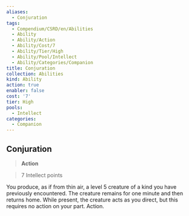 ```yaml
---
aliases:
  - Conjuration
tags:
  - Compendium/CSRD/en/Abilities
  - Ability
  - Ability/Action
  - Ability/Cost/7
  - Ability/Tier/High
  - Ability/Pool/Intellect
  - Ability/Categories/Companion
title: Conjuration
collection: Abilities
kind: Ability
action: true
enabler: false
cost: '7'
tier: High
pools:
  - Intellect
categories:
  - Companion
---
```

## Conjuration    
>**Action**    
>7 Intellect points  
    
You produce, as if from thin air, a level 5 creature of a kind you have previously encountered. The creature remains for one minute and then returns home. While present, the creature acts as you direct, but this requires no action on your part. Action.
